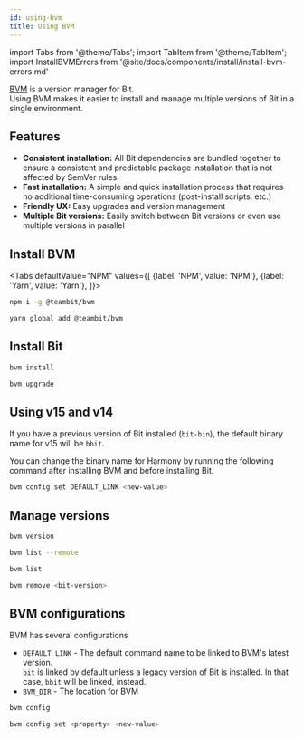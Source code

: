```yaml
---
id: using-bvm
title: Using BVM
---
```


import Tabs from '@theme/Tabs';
import TabItem from '@theme/TabItem';
import InstallBVMErrors from '@site/docs/components/install/install-bvm-errors.md'

[BVM](https://github.com/teambit/bvm) is a version manager for Bit.  
Using BVM makes it easier to install and manage multiple versions of Bit in a single environment.

## Features

- **Consistent installation:** All Bit dependencies are bundled together to ensure a consistent and predictable package installation that is not affected by SemVer rules.
- **Fast installation:** A simple and quick installation process that requires no additional time-consuming operations (post-install scripts, etc.)
- **Friendly UX:** Easy upgrades and version management
- **Multiple Bit versions:** Easily switch between Bit versions or even use multiple versions in parallel

## Install BVM

<Tabs
defaultValue="NPM"
values={[
{label: 'NPM', value: 'NPM'},
{label: 'Yarn', value: 'Yarn'},
]}>
<TabItem value="NPM">

```bash
npm i -g @teambit/bvm
```

  </TabItem>
  <TabItem value="Yarn">

```bash
yarn global add @teambit/bvm
```

  </TabItem>
</Tabs>

<InstallBVMErrors />

## Install Bit

```bash title="Install Bit's latest version"
bvm install
```

```bash title="Upgrade Bit's version"
bvm upgrade
```

## Using v15 and v14

If you have a previous version of Bit installed (`bit-bin`), the default binary name for v15 will be `bbit`.

You can change the binary name for Harmony by running the following command after installing BVM and before installing Bit.

```sh
bvm config set DEFAULT_LINK <new-value>
```

## Manage versions

```bash title="Get version information"
bvm version
```

```bash title="List available versions"
bvm list --remote
```

```bash title="List installed versions"
bvm list
```

```bash title="Remove a local version"
bvm remove <bit-version>
```

## BVM configurations

BVM has several configurations

- `DEFAULT_LINK` - The default command name to be linked to BVM's latest version.  
  `bit` is linked by default unless a legacy version of Bit is installed. In that case, `bbit` will be linked, instead.
- `BVM_DIR` - The location for BVM

```bash title="Get BVM configurations"
bvm config
```

```bash title="Set BVM configurations"
bvm config set <property> <new-value>
```
